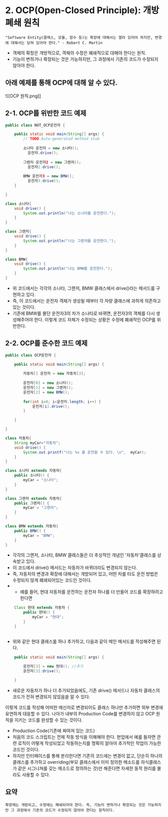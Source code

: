 # 2. OCP(Open-Closed Principle): 개방 폐쇄 원칙
	"Software Entity(클래스, 모듈, 함수 등)는 확장에 대해서는 열려 있어야 하지만, 변경에 대해서는 닫혀 있어야 한다." - Robert C. Martin


- 객체의 확장은 개방적으로, 객체의 수정은 폐쇄적으로 대해야 한다는 원칙.
- 기능이 변하거나 확장되는 것은 가능하지만, 그 과정에서 기존의 코드가 수정되지 않아야 한다.




아래 예제를 통해 OCP에 대해 알 수 있다.
---

![[OCP 원칙.png]]
## 2-1. OCP를 위반한 코드 예제

```java
public class NOT_OCP운전자 {

	public static void main(String[] args) {
		// TODO Auto-generated method stub
		
		소나타 운전자 = new 소나타();
		  운전자.drive();
		
		그랜저 운전자2 = new 그랜저();
		  운전자2.drive();
		
		BMW 운전자3 = new BMW();
		  운전자3.drive();
	}

}

class 소나타{	
	void drive() {
		System.out.println("나는 소나타를 운전한다.");
	}
}

class 그랜저{	
	void drive() {
		System.out.println("나는 그랜저를 운전한다.");
	}
}

class BMW{	
	void drive() {
		System.out.println("나는 BMW를 운전한다.");
	}
}
```

- 위 코드에서는 각각의 소나타, 그랜저, BMW 클래스에서 drive()라는 메서드를 구현하고 있다.
- 즉, 이 코드에서는 운전자 객체가 생성될 때부터 각 차량 클래스에 과하게 의존하고 있는 것이다.
- 기존에 BMW를 몰던 운전자3의 차가 소나타로 바뀌면, 운전자3의 객체를 다시 생성해주어야 한다. 이렇게 코드 자체가 수정되는 상황은 수정에 폐쇄적인 OCP를 위반한다.

## 2-2. OCP를 준수한 코드 예제

```java
public class OCP운전자 {

	public static void main(String[] args) {
		
		자동차[] 운전자 = new 자동차[3];
		
		운전자[0] = new 소나타();
		운전자[1] = new 그랜저();
		운전자[2] = new BMW();
		
		for(int i=0; i<운전자.length; i++) {
			운전자[i].drive();
		}

	}

}

class 자동차{
	String myCar="자동차";
	void drive() {
		System.out.printf("나는 %s 를 운전할 수 있다. \n",  myCar);
	}
}

class 소나타 extends 자동차{
	public 소나타() {
		myCar = "소나타";
	}	
}

class 그랜저 extends 자동차{	
	public 그랜저() {
		myCar = "그랜저";
	}
}

class BMW extends 자동차{	
	public BMW() {
		myCar = "BMW";
	}
}
```

- 각각의 그랜저, 소나타, BMW 클래스들은 더 추상적인 개념인 '자동차'클래스를 상속받고 있다. 
- 이 코드에서 drive() 메서드는 자동차가 바뀌더라도 변경되지 않는다. 
- 즉, 자동차의 변경과 확장에 대해서는 개방되어 있고, 어떤 차를 타도 운전 방법은 수정되지 않게 폐쇄되어있는 코드인 것이다.
- - 예를 들어, 현대 자동차를 운전하는 운전자 하나를 더 만들어 코드를 확장하려고 한다면

```java
    Class 현대 extends 자동차 {
        public 현대() {
            myCar = "현대";
        }
    }
    
```

- 위와 같은 현대 클래스를 하나 추가하고, 다음과 같이 메인 메서드를 작성해주면 된다.

```java
	public static void main(String[] args) {
    
        운전자[3] = new 현대(); //추가
		운전자[3].drive();

	}
```

- 새로운 자동차가 하나 더 추가되었음에도, 기존 drive() 메서드나 자동차 클래스의 코드가 전혀 변경되지 않았음을 알 수 있다.


이렇게 코드를 작성해 어떠한 메신저로 변경되어도 클래스 하나만 추가하면 외부 변경에 유연하게 대응할 수 있다. 나아가 내부의 Production Code를 변경하지 않고 OCP 원칙을 지키는 코드를 완성할 수 있는 것이다.

- Production Code(기존에 짜여져 있는 코드)
- 처음의 코드 스크립트는 전체 작동 방식을 이해해야 한다. 현업에서 예를 들자면 관련 로직이 어떻게 작성되었고 작동하는지를 명확히 알아야 추가적인 작업이 가능한 코드인 것이다.
- 하지만 인터페이스를 통해 분리한다면 기존의 코드에는 변경이 없고, 단순히 하나의 클래스를 추가하고 overriding(부모 클래스에서 이미 정의한 메소드를 자식클래스가 같은 시그니쳐를 갖는 메소드로 정의하는 것)만 해준다면 자세한 동작 원리를 몰라도 사용할 수 있다.



## 요약
	확장에는 개방되고, 수정에는 폐쇄되어야 한다. 즉, 기능이 변하거나 확장되는 것은 가능하지만 그 과정에서 기존의 코드가 수정되지 않아야 한다는 원칙이다.